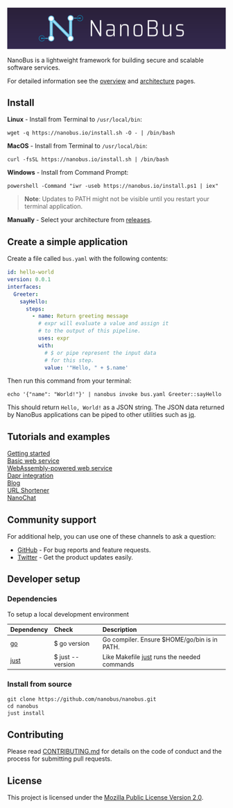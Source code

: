 ![NanoBus Logo](https://github.com/nanobus/nanobus/blob/main/docs/images/nanobus-logo.svg)

NanoBus is a lightweight framework for building secure and scalable software services.

For detailed information see the [overview](https://nanobus.io/overview) and [architecture](https://nanobus.io/architecture) pages.

## Install

**Linux** - Install from Terminal to `/usr/local/bin`:

```shell
wget -q https://nanobus.io/install.sh -O - | /bin/bash
```

**MacOS** - Install from Terminal to `/usr/local/bin`:

```shell
curl -fsSL https://nanobus.io/install.sh | /bin/bash
```

**Windows** - Install from Command Prompt:

```shell
powershell -Command "iwr -useb https://nanobus.io/install.ps1 | iex"
```

> **Note**: Updates to PATH might not be visible until you restart your terminal application.

**Manually** - Select your architecture from [releases](https://github.com/nanobus/nanobus/releases).

## Create a simple application

Create a file called `bus.yaml` with the following contents:

```yaml
id: hello-world
version: 0.0.1
interfaces:
  Greeter:
    sayHello:
      steps:
        - name: Return greeting message
          # expr will evaluate a value and assign it
          # to the output of this pipeline.
          uses: expr
          with:
            # $ or pipe represent the input data
            # for this step.
            value: '"Hello, " + $.name'
```

Then run this command from your terminal:

```shell
echo '{"name": "World!"}' | nanobus invoke bus.yaml Greeter::sayHello
```

This should return `Hello, World!` as a JSON string. The JSON data returned by NanoBus applications can be piped to other utilities such as [jq](https://stedolan.github.io/jq/).

## Tutorials and examples

[Getting started](https://nanobus.io/getting-started)<br>
[Basic web service](https://github.com/nanobus/examples/tree/main/basic-web-service)<br>
[WebAssembly-powered web service](https://github.com/nanobus/examples/tree/main/wasm-web-service)<br>
[Dapr integration](https://github.com/nanobus/examples/tree/main/dapr)<br>
[Blog](https://github.com/nanobus/examples/tree/main/blog)<br>
[URL Shortener](https://github.com/nanobus/examples/tree/main/urlshortener)<br>
[NanoChat](https://github.com/nanobus/examples/tree/main/nanochat)<br>

## Community support

For additional help, you can use one of these channels to ask a question:

- [GitHub](https://github.com/nanobus/nanobus/issues) - For bug reports and feature requests.
- [Twitter](https://twitter.com/nanobusdev) - Get the product updates easily.

## Developer setup

### Dependencies

To setup a local development environment

| Dependency | Check            | Description                                   |
|:---------- |:---------------- |:--------------------------------------------- |
| [go]       | $ go version     | Go compiler.  Ensure $HOME/go/bin is in PATH. |
| [just]     | $ just --version | Like Makefile [just] runs the needed commands |

### Install from source

```shell
git clone https://github.com/nanobus/nanobus.git
cd nanobus
just install
```

## Contributing

Please read [CONTRIBUTING.md](CONTRIBUTING.md) for details on the code of conduct and the process for submitting pull requests.

## License

This project is licensed under the [Mozilla Public License Version 2.0](https://mozilla.org/MPL/2.0/).

[apex]: https://apexlang.io/docs/getting-started
[apexlang.io]: https://apexlang.io
[docker]: https://docs.docker.com/engine/install/
[docker-compose]: https://docs.docker.com/compose/install/
[go]: https://go.dev/doc/install
[iota]: https://github.com/nanobus/iota
[iotas]: https://github.com/nanobus/iota
[just]: https://github.com/casey/just#Installation
[nanobus]: https://github.com/nanobus/nanobus#Install
[npm]: https://docs.npmjs.com/downloading-and-installing-node-js-and-npm
[npx]: https://www.npmjs.com/package/npx#Install
[postgres]: https://www.postgresql.org/download/
[postgresql database]: https://www.postgresql.org/
[rust]: https://rustup.rs/
